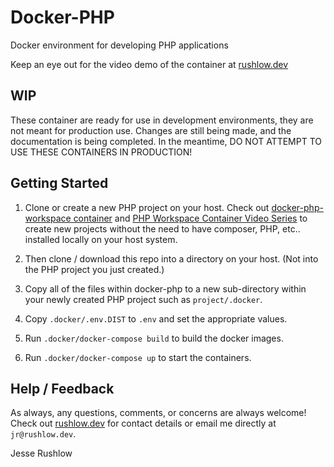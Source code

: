 # Docker-PHP

Docker environment for developing PHP applications

Keep an eye out for the video demo of the container at [rushlow.dev](https://rushlow.dev)

## WIP
These container are ready for use in development environments, they are not meant 
for production use. Changes are still being made, and the documentation is being
 completed. In the meantime, DO NOT ATTEMPT TO USE THESE CONTAINERS IN PRODUCTION! 

## Getting Started
1) Clone or create a new PHP project on your host. 
Check out [docker-php-workspace container](https://github.com/jrushlow/docker-php-workspace)
and [PHP Workspace Container Video Series](https://rushlow.dev/blog/php-workspace-container-part-1) to create new projects
without the need to have composer, PHP, etc.. installed locally on your host system.

2) Then clone / download this repo into a directory on your host. (Not into the PHP project
you just created.)

3) Copy all of the files within docker-php to a new sub-directory within your newly created PHP project such 
as `project/.docker`.

4) Copy `.docker/.env.DIST` to `.env` and set the appropriate values.

5) Run `.docker/docker-compose build` to build the docker images.

6) Run `.docker/docker-compose up` to start the containers.


## Help / Feedback
As always, any questions, comments, or concerns are always welcome! Check out [rushlow.dev](https://rushlow.dev) for 
contact details or email me directly at `jr@rushlow.dev`.

Jesse Rushlow